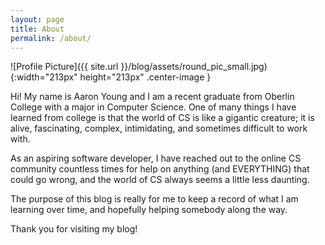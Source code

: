 ```yaml
---
layout: page
title: About
permalink: /about/
---
```


![Profile Picture]({{ site.url }}/blog/assets/round_pic_small.jpg){:width="213px" height="213px" .center-image }

Hi! My name is Aaron Young and I am a recent graduate from Oberlin College with a major in Computer Science. One of many things I have learned from college is that the world of CS is like a gigantic creature; it is alive, fascinating, complex, intimidating, and sometimes difficult to work with.

As an aspiring software developer, I have reached out to the online CS community countless times for help on anything (and EVERYTHING) that could go wrong, and the world of CS always seems a little less daunting.

The purpose of this blog is really for me to keep a record of what I am learning over time, and hopefully helping somebody along the way.

Thank you for visiting my blog!
